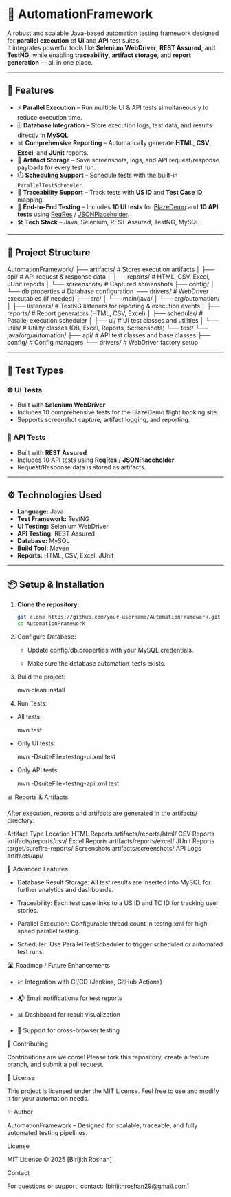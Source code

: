 # 🧪 AutomationFramework

A robust and scalable Java-based automation testing framework designed for **parallel execution** of **UI** and **API** test suites.  
It integrates powerful tools like **Selenium WebDriver**, **REST Assured**, and **TestNG**, while enabling **traceability**, **artifact storage**, and **report generation** — all in one place.

---

## 🚀 Features

- ⚡ **Parallel Execution** – Run multiple UI & API tests simultaneously to reduce execution time.
- 🗄️ **Database Integration** – Store execution logs, test data, and results directly in **MySQL**.
- 📊 **Comprehensive Reporting** – Automatically generate **HTML**, **CSV**, **Excel**, and **JUnit** reports.
- 📁 **Artifact Storage** – Save screenshots, logs, and API request/response payloads for every test run.
- ⏱️ **Scheduling Support** – Schedule tests with the built-in `ParallelTestScheduler`.
- 🧩 **Traceability Support** – Track tests with **US ID** and **Test Case ID** mapping.
- 🧪 **End-to-End Testing** – Includes **10 UI tests** for [BlazeDemo](https://blazedemo.com/) and **10 API tests** using [ReqRes](https://reqres.in/) / [JSONPlaceholder](https://jsonplaceholder.typicode.com/).
- 🛠️ **Tech Stack** – Java, Selenium, REST Assured, TestNG, MySQL.

---

## 📁 Project Structure

AutomationFramework/
├── artifacts/ # Stores execution artifacts
│ ├── api/ # API request & response data
│ ├── reports/ # HTML, CSV, Excel, JUnit reports
│ └── screenshots/ # Captured screenshots
├── config/
│ └── db.properties # Database configuration
├── drivers/ # WebDriver executables (if needed)
├── src/
│ └── main/java/
│ └── org/automation/
│ ├── listeners/ # TestNG listeners for reporting & execution events
│ ├── reports/ # Report generators (HTML, CSV, Excel)
│ ├── scheduler/ # Parallel execution scheduler
│ ├── ui/ # UI test classes and utilities
│ └── utils/ # Utility classes (DB, Excel, Reports, Screenshots)
└── test/
└── java/org/automation/
├── api/ # API test classes and base classes
├── config/ # Config managers
└── drivers/ # WebDriver factory setup


---

## 🧪 Test Types

### 🌐 UI Tests
- Built with **Selenium WebDriver**
- Includes 10 comprehensive tests for the BlazeDemo flight booking site.
- Supports screenshot capture, artifact logging, and reporting.

### 🔗 API Tests
- Built with **REST Assured**
- Includes 10 API tests using **ReqRes** / **JSONPlaceholder**
- Request/Response data is stored as artifacts.

---

## ⚙️ Technologies Used

- **Language:** Java
- **Test Framework:** TestNG
- **UI Testing:** Selenium WebDriver
- **API Testing:** REST Assured
- **Database:** MySQL
- **Build Tool:** Maven
- **Reports:** HTML, CSV, Excel, JUnit

---

## 📦 Setup & Installation

1. **Clone the repository:**
   ```bash
   git clone https://github.com/your-username/AutomationFramework.git
   cd AutomationFramework


2. Configure Database:

   * Update config/db.properties with your MySQL credentials.

   * Make sure the database automation_tests exists.

3. Build the project:

    mvn clean install


4. Run Tests:

  * All tests:

     mvn test


  * Only UI tests:

    mvn -DsuiteFile=testng-ui.xml test


* Only API tests:

   mvn -DsuiteFile=testng-api.xml test


📊 Reports & Artifacts

After execution, reports and artifacts are generated in the artifacts/ directory:

Artifact Type	Location
HTML Reports	artifacts/reports/html/
CSV Reports	artifacts/reports/csv/
Excel Reports	artifacts/reports/excel/
JUnit Reports	target/surefire-reports/
Screenshots	artifacts/screenshots/
API Logs	artifacts/api/


🧠 Advanced Features

   * Database Result Storage: All test results are inserted into MySQL for further analytics and dashboards.

   * Traceability: Each test case links to a US ID and TC ID for tracking user stories.

   * Parallel Execution: Configurable thread count in testng.xml for high-speed parallel testing.

   * Scheduler: Use ParallelTestScheduler to trigger scheduled or automated test runs.


🛣️ Roadmap / Future Enhancements

   * 📈 Integration with CI/CD (Jenkins, GitHub Actions)

   * 📬 Email notifications for test reports

   * 📊 Dashboard for result visualization

   * 🧪 Support for cross-browser testing


🤝 Contributing

Contributions are welcome! Please fork this repository, create a feature branch, and submit a pull request.


📜 License

This project is licensed under the MIT License.
Feel free to use and modify it for your automation needs.


✨ Author

AutomationFramework – Designed for scalable, traceable, and fully automated testing pipelines.


License

MIT License © 2025 [Birijith Roshan]

Contact

For questions or support, contact: [birijithroshan29@gmail.com]